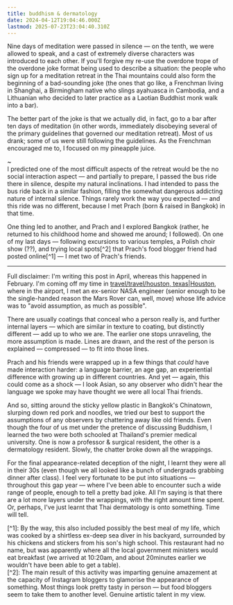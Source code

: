 ```yaml
---
title: buddhism & dermatology
date: 2024-04-12T19:04:46.000Z
lastmod: 2025-07-23T23:04:40.310Z
---
```

Nine days of meditation were passed in silence — on the tenth, we were allowed to speak, and a cast of extremely diverse characters was introduced to each other. If you'll forgive my re-use the overdone trope of the overdone joke format being used to describe a situation: the people who sign up for a meditation retreat in the Thai mountains could also form the beginning of a bad-sounding joke (the ones that go like, a Frenchman living in Shanghai, a Birmingham native who slings ayahuasca in Cambodia, and a Lithuanian who decided to later practice as a Laotian Buddhist monk walk into a bar).

The better part of the joke is that we actually did, in fact, go to a bar after ten days of meditation (in other words, immediately disobeying several of the primary guidelines that governed our meditation retreat). Most of us drank; some of us were still following the guidelines. As the Frenchman encouraged me to, I focused on my pineapple juice.

\~\
I predicted one of the most difficult aspects of the retreat would be the no social interaction aspect — and partially to prepare, I passed the bus ride there in silence, despite my natural inclinations. I had intended to pass the bus ride back in a similar fashion, filling the somewhat dangerous addicting nature of internal silence. Things rarely work the way you expected — and this ride was no different, because I met Prach (born & raised in Bangkok) in that time.

One thing led to another, and Prach and I explored Bangkok (rather, he returned to his childhood home and showed me around; I followed). On one of my last days — following excursions to various temples, a Polish choir show (??), and trying local spots\[^2] that Prach's food blogger friend had posted online\[^1] — I met two of Prach's friends.

***

Full disclaimer: I'm writing this post in April, whereas this happened in February. I'm coming off my time in [travel/travel/houston, texas|Houston](travel/travel/houston,%20texas%7CHouston), where in the airport, I met an ex-senior NASA engineer (senior enough to be the single-handed reason the Mars Rover can, well, move) whose life advice was to "avoid assumption, as much as possible".

There are usually coatings that conceal who a person really is, and further internal layers — which are similar in texture to coating, but distinctly different — add up to who we are. The earlier one stops unraveling, the more assumption is made. Lines are drawn, and the rest of the person is explained — compressed — to fit into those lines.

Prach and his friends were wrapped up in a few things that *could* have made interaction harder: a language barrier, an age gap, an experiential difference with growing up in different countries. And yet — again, this could come as a shock — I look Asian, so any observer who didn't hear the language we spoke may have thought we were all local Thai friends.

And so, sitting around the sticky yellow plastic in Bangkok's Chinatown, slurping down red pork and noodles, we tried our best to support the assumptions of any observers by chattering away like old friends. Even though the four of us met under the pretence of discussing Buddhism, I learned the two were both schooled at Thailand's premier medical university. One is now a professor & surgical resident, the other is a dermatology resident. Slowly, the chatter broke down all the wrappings.

For the final appearance-related deception of the night, I learnt they were all in their 30s (even though we all looked like a bunch of undergrads grabbing dinner after class). I feel very fortunate to be put into situations — throughout this gap year — where I've been able to encounter such a wide range of people, enough to tell a pretty bad joke. All I'm saying is that there are a lot more layers under the wrappings, with the right amount time spent. Or, perhaps, I've just learnt that Thai dermatology is onto something. Time will tell.

\[^1]: By the way, this also included possibly the best meal of my life, which was cooked by a shirtless ex-deep sea diver in his backyard, surrounded by his chickens and stickers from his son's high school. This restaurant had no name, but was apparently where all the local government ministers would eat breakfast (we arrived at 10:20am, and about 20minutes earlier we wouldn't have been able to get a table).\
\[^2]: The main result of this activity was imparting genuine amazement at the capacity of Instagram bloggers to glamorise the appearance of something. Most things look pretty tasty in person — but food bloggers seem to take them to another level. Genuine artistic talent in my view.

